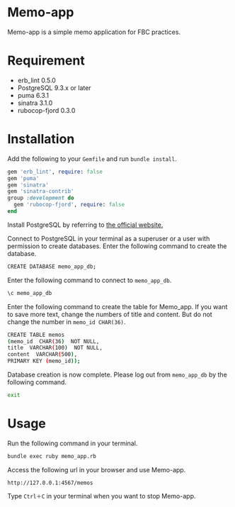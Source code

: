 # Memo-app

Memo-app is a simple memo application for FBC practices.

# Requirement

- erb_lint 0.5.0
- PostgreSQL 9.3.x or later
- puma 6.3.1
- sinatra 3.1.0
- rubocop-fjord 0.3.0

# Installation

Add the following to your `Gemfile` and run `bundle install`.

```rb
gem 'erb_lint', require: false
gem 'puma'
gem 'sinatra'
gem 'sinatra-contrib'
group :development do
  gem 'rubocop-fjord', require: false
end

```

Install PostgreSQL by referring to [the official website.](https://www.postgresql.jp/download)

Connect to PostgreSQL in your terminal as a superuser or a user with permission to create databases.
Enter the following command to create the database.

```sh
CREATE DATABASE memo_app_db;
```

Enter the following command to connect to `memo_app_db`.

```sh
\c memo_app_db
```

Enter the following command to create the table for Memo_app.
If you want to save more text, change the numbers of title and content.
But do not change the number in `memo_id CHAR(36)`.

```sh
CREATE TABLE memos
(memo_id  CHAR(36)  NOT NULL,
title  VARCHAR(100)  NOT NULL,
content  VARCHAR(500),
PRIMARY KEY (memo_id));
```

Database creation is now complete. Please log out from `memo_app_db` by the following command.

```sh
exit
```

# Usage

Run the following command in your terminal.

```sh
bundle exec ruby memo_app.rb
```

Access the following url in your browser and use Memo-app.

```
http://127.0.0.1:4567/memos
```

Type `Ctrl＋C` in your terminal when you want to stop Memo-app.

